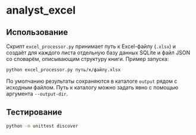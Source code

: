 # analyst_excel

## Использование

Скрипт `excel_processor.py` принимает путь к Excel-файлу (`.xlsx`) и создаёт для
каждого листа отдельную базу данных SQLite и файл JSON со словарём, описывающим
структуру книги. Пример запуска:

```bash
python excel_processor.py путь/к/файлу.xlsx
```

По умолчанию результаты сохраняются в каталоге `output` рядом с исходным
файлом. Путь к каталогу можно задать явно с помощью аргумента `--output-dir`.

## Тестирование

```bash
python -m unittest discover
```